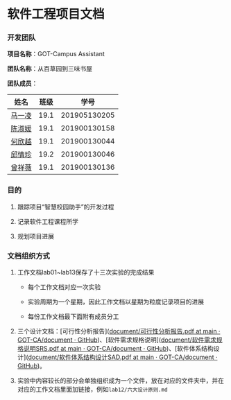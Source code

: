 # 软件工程项目文档

### 开发团队

**项目名称**：GOT-Campus Assistant

**团队名称**：从百草园到三味书屋

**团队成员**：

| 姓名                                    | 班级   | 学号           |
| ------------------------------------- | ---- | ------------ |
| [马一凌](https://github.com/thmyl)       | 19.1 | 201905130205 |
| [陈淑媛](https://github.com/CSY-Welcome) | 19.1 | 201900130158 |
| [何欣越](https://github.com/hfhxy527)    | 19.1 | 201900130044 |
| [邱情珍](https://github.com/raevi613)    | 19.2 | 201900130046 |
| [曾祥薇](https://github.com/V7986)       | 19.1 | 201900130136 |

### 目的

1. 跟踪项目“智慧校园助手”的开发过程

2. 记录软件工程课程所学

3. 规划项目进展

### 文档组织方式

1. 工作文档lab01~lab13保存了十三次实验的完成结果
   
   - 每个工作文档对应一次实验
   
   - 实验周期为一个星期，因此工作文档以星期为粒度记录项目的进展
   
   - 每份工作文档最下面附有成员分工

2. 三个设计文档：[可行性分析报告]([document/可行性分析报告.pdf at main · GOT-CA/document · GitHub](https://github.com/GOT-CA/document/blob/main/%E5%8F%AF%E8%A1%8C%E6%80%A7%E5%88%86%E6%9E%90%E6%8A%A5%E5%91%8A.pdf))、[软件需求规格说明]([document/软件需求规格说明SRS.pdf at main · GOT-CA/document · GitHub](https://github.com/GOT-CA/document/blob/main/%E8%BD%AF%E4%BB%B6%E9%9C%80%E6%B1%82%E8%A7%84%E6%A0%BC%E8%AF%B4%E6%98%8ESRS.pdf))、[软件体系结构设计]([document/软件体系结构设计SAD.pdf at main · GOT-CA/document · GitHub](https://github.com/GOT-CA/document/blob/main/%E8%BD%AF%E4%BB%B6%E4%BD%93%E7%B3%BB%E7%BB%93%E6%9E%84%E8%AE%BE%E8%AE%A1SAD.pdf))。

3. 实验中内容较长的部分会单独组织成为一个文件，放在对应的文件夹中，并在对应的工作文档里面加链接，例如`lab12/六大设计原则.md`
